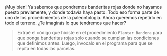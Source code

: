 <gs-attire attire-url="https://raw.githubusercontent.com/MumukiProject/mumuki-guia-gobstones-expresiones-kids/master/assets/attires/config_1534261073557.json"></gs-attire>

<gs-toolbox toolbox-url="https://raw.githubusercontent.com/MumukiProject/mumuki-guia-gobstones-expresiones-kids/master/assets/toolbox.xml">
</gs-toolbox>

¡Muy bien! Ya sabemos que pondremos banderitas rojas donde no hayamos puesto previamente, y donde todavía haya pasto. Todo eso forma parte de uno de los procedimientos de la paleontología. Ahora queremos repetirlo en todo el terreno. ¿Te imaginás lo que tendremos que hacer?

> Extraé el código que hiciste en el procedimiento `Plantar Bandera` para que ponga banderitas rojas solo cuando se cumplan las condiciones que definimos antes. Luego, invocalo en el programa para que se repita en todas las parcelas. 
